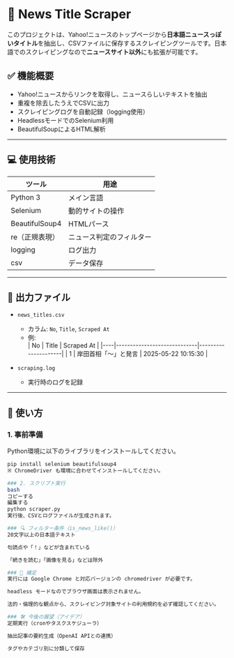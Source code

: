 # 📰 News Title Scraper

このプロジェクトは、Yahoo!ニュースのトップページから**日本語ニュースっぽいタイトル**を抽出し、CSVファイルに保存するスクレイピングツールです。日本語でのスクレイピングなので**ニュースサイト以外**にも拡張が可能です。

## ✅ 機能概要

- Yahoo!ニュースからリンクを取得し、ニュースらしいテキストを抽出
- 重複を除去したうえでCSVに出力
- スクレイピングログを自動記録（logging使用）
- HeadlessモードでのSelenium利用
- BeautifulSoupによるHTML解析

---

## 💻 使用技術

| ツール | 用途 |
|-------|------|
| Python 3 | メイン言語 |
| Selenium | 動的サイトの操作 |
| BeautifulSoup4 | HTMLパース |
| re（正規表現）| ニュース判定のフィルター |
| logging | ログ出力 |
| csv | データ保存 |

---

## 📂 出力ファイル

- `news_titles.csv`  
  - カラム: `No`, `Title`, `Scraped At`
  - 例:  
    | No | Title | Scraped At |
    |----|-----------------------------|---------------------|
    | 1 | 岸田首相「～」と発言 | 2025-05-22 10:15:30 |

- `scraping.log`  
  - 実行時のログを記録

---

## 🚀 使い方

### 1. 事前準備

Python環境に以下のライブラリをインストールしてください。

```bash
pip install selenium beautifulsoup4
※ ChromeDriver も環境に合わせてインストールしてください。

### 2. スクリプト実行
bash
コピーする
編集する
python scraper.py
実行後、CSVとログファイルが生成されます。

### 🔍 フィルター条件（is_news_like()）
20文字以上の日本語テキスト

句読点や「！」などが含まれている

「続きを読む」「画像を見る」などは除外

### 📌 補足
実行には Google Chrome と対応バージョンの chromedriver が必要です。

headless モードなのでブラウザ画面は表示されません。

法的・倫理的な観点から、スクレイピング対象サイトの利用規約を必ず確認してください。

### 🛠 今後の展望（アイデア）
定期実行（cronやタスクスケジューラ）

抽出記事の要約生成（OpenAI APIとの連携）

タグやカテゴリ別に分類して保存